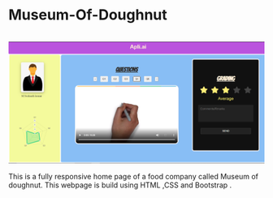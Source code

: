 # Museum-Of-Doughnut
<img scr="https://github.com/sushanth870/Museum-Of-Doughnut/blob/main/desktop-view.png">
<img src="https://github.com/sushanth870/video_interveiw/blob/main/Screenshot%20(141).png">

This is a fully responsive home page of a food company called Museum of doughnut. This webpage is build using HTML ,CSS and Bootstrap .
